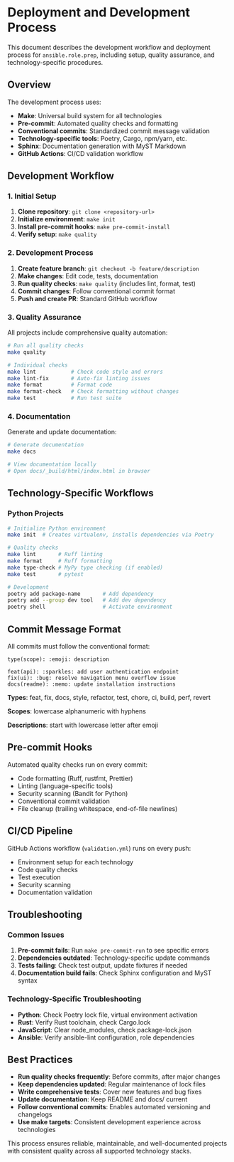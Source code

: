 # Deployment and Development Process

This document describes the development workflow and deployment process for `ansible.role.prep`, including setup, quality assurance, and technology-specific procedures.

## Overview

The development process uses:

- **Make**: Universal build system for all technologies
- **Pre-commit**: Automated quality checks and formatting
- **Conventional commits**: Standardized commit message validation
- **Technology-specific tools**: Poetry, Cargo, npm/yarn, etc.
- **Sphinx**: Documentation generation with MyST Markdown
- **GitHub Actions**: CI/CD validation workflow

## Development Workflow

### 1. Initial Setup

1. **Clone repository**: `git clone <repository-url>`
2. **Initialize environment**: `make init`
3. **Install pre-commit hooks**: `make pre-commit-install`
4. **Verify setup**: `make quality`

### 2. Development Process

1. **Create feature branch**: `git checkout -b feature/description`
2. **Make changes**: Edit code, tests, documentation
3. **Run quality checks**: `make quality` (includes lint, format, test)
4. **Commit changes**: Follow conventional commit format
5. **Push and create PR**: Standard GitHub workflow

### 3. Quality Assurance

All projects include comprehensive quality automation:

```bash
# Run all quality checks
make quality

# Individual checks
make lint           # Check code style and errors
make lint-fix       # Auto-fix linting issues
make format         # Format code
make format-check   # Check formatting without changes
make test           # Run test suite
```

### 4. Documentation

Generate and update documentation:

```bash
# Generate documentation
make docs

# View documentation locally
# Open docs/_build/html/index.html in browser
```

## Technology-Specific Workflows

### Python Projects

```bash
# Initialize Python environment
make init  # Creates virtualenv, installs dependencies via Poetry

# Quality checks
make lint       # Ruff linting
make format     # Ruff formatting
make type-check # MyPy type checking (if enabled)
make test       # pytest

# Development
poetry add package-name       # Add dependency
poetry add --group dev tool   # Add dev dependency
poetry shell                  # Activate environment
```

## Commit Message Format

All commits must follow the conventional format:

```text
type(scope): :emoji: description

feat(api): :sparkles: add user authentication endpoint
fix(ui): :bug: resolve navigation menu overflow issue
docs(readme): :memo: update installation instructions
```

**Types**: feat, fix, docs, style, refactor, test, chore, ci, build, perf, revert

**Scopes**: lowercase alphanumeric with hyphens

**Descriptions**: start with lowercase letter after emoji

## Pre-commit Hooks

Automated quality checks run on every commit:

- Code formatting (Ruff, rustfmt, Prettier)
- Linting (language-specific tools)
- Security scanning (Bandit for Python)
- Conventional commit validation
- File cleanup (trailing whitespace, end-of-file newlines)

## CI/CD Pipeline

GitHub Actions workflow (`validation.yml`) runs on every push:

- Environment setup for each technology
- Code quality checks
- Test execution
- Security scanning
- Documentation validation

## Troubleshooting

### Common Issues

1. **Pre-commit fails**: Run `make pre-commit-run` to see specific errors
2. **Dependencies outdated**: Technology-specific update commands
3. **Tests failing**: Check test output, update fixtures if needed
4. **Documentation build fails**: Check Sphinx configuration and MyST syntax

### Technology-Specific Troubleshooting

- **Python**: Check Poetry lock file, virtual environment activation
- **Rust**: Verify Rust toolchain, check Cargo.lock
- **JavaScript**: Clear node_modules, check package-lock.json
- **Ansible**: Verify ansible-lint configuration, role dependencies

## Best Practices

- **Run quality checks frequently**: Before commits, after major changes
- **Keep dependencies updated**: Regular maintenance of lock files
- **Write comprehensive tests**: Cover new features and bug fixes
- **Update documentation**: Keep README and docs/ current
- **Follow conventional commits**: Enables automated versioning and changelogs
- **Use make targets**: Consistent development experience across technologies

This process ensures reliable, maintainable, and well-documented projects with consistent quality across all supported technology stacks.

